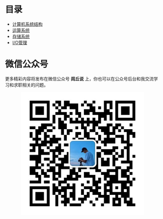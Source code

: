 # 目录

- [计算机系统结构](计算机组成原理第一章-计算机系统结构.md)
- [运算系统](计算机组成原理第二章-计算机系统运算系统.md)
- [存储系统](计算机组成原理第三章-计算机存储系统.md)
- [I/O管理](计算机组成原理第四章-计算机IO.md)



# 微信公众号


更多精彩内容将发布在微信公众号 **闾丘说** 上，你也可以在公众号后台和我交流学习和求职相关的问题。

<div align="center"> <img src="pics/qrcode_for_gh_3a44d47c39d4_430.jpg" width="400"/> </div><br>







